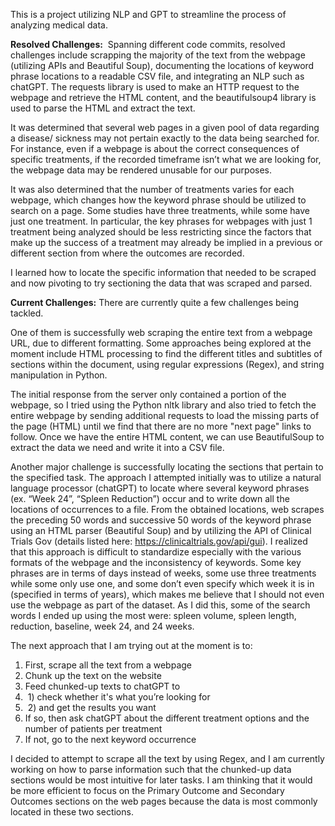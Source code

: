 This is a project utilizing NLP and GPT to streamline the process of analyzing medical data.

**Resolved Challenges:** 
Spanning different code commits, resolved challenges include scrapping the majority of the text from the webpage (utilizing APIs and Beautiful Soup), documenting the locations of keyword phrase locations to a readable CSV file, and integrating an NLP such as chatGPT. The requests library is used to make an HTTP request to the webpage and retrieve the HTML content, and the beautifulsoup4 library is used to parse the HTML and extract the text. 

It was determined that several web pages in a given pool of data regarding a disease/ sickness may not pertain exactly to the data being searched for. For instance, even if a webpage is about the correct consequences of specific treatments, if the recorded timeframe isn’t what we are looking for, the webpage data may be rendered unusable for our purposes.

It was also determined that the number of treatments varies for each webpage, which changes how the keyword phrase should be utilized to search on a page. Some studies have three treatments, while some have just one treatment. In particular, the key phrases for webpages with just 1 treatment being analyzed should be less restricting since the factors that make up the success of a treatment may already be implied in a previous or different section from where the outcomes are recorded.

I learned how to locate the specific information that needed to be scraped and now pivoting to try sectioning the data that was scraped and parsed.

**Current Challenges:** There are currently quite a few challenges being tackled.

One of them is successfully web scraping the entire text from a webpage URL, due to different formatting. Some approaches being explored at the moment include HTML processing to find the different titles and subtitles of sections within the document, using regular expressions (Regex), and string manipulation in Python. 

The initial response from the server only contained a portion of the webpage, so I tried using the Python nltk library and also tried to fetch the entire webpage by sending additional requests to load the missing parts of the page (HTML) until we find that there are no more "next page" links to follow. Once we have the entire HTML content, we can use BeautifulSoup to extract the data we need and write it into a CSV file.

Another major challenge is successfully locating the sections that pertain to the specified task. The approach I attempted initially was to utilize a natural language processor (chatGPT) to locate where several keyword phrases (ex. “Week 24”, “Spleen Reduction”) occur and to write down all the locations of occurrences to a file. From the obtained locations, web scrapes the preceding 50 words and successive 50 words of the keyword phrase using an HTML parser (Beautiful Soup) and by utilizing the API of Clinical Trials Gov (details listed here: https://clinicaltrials.gov/api/gui). I realized that this approach is difficult to standardize especially with the various formats of the webpage and the inconsistency of keywords. Some key phrases are in terms of days instead of weeks, some use three treatments while some only use one, and some don’t even specify which week it is in (specified in terms of years), which makes me believe that I should not even use the webpage as part of the dataset. As I did this, some of the search words I ended up using the most were: spleen volume, spleen length, reduction, baseline, week 24, and 24 weeks.

The next approach that I am trying out at the moment is to:
1. First, scrape all the text from a webpage
2. Chunk up the text on the website
3. Feed chunked-up texts to chatGPT to
4.  1) check whether it's what you’re looking for
5.  2) and get the results you want
6. If so, then ask chatGPT about the different treatment options and the number of patients per treatment
7. If not, go to the next keyword occurrence

I decided to attempt to scrape all the text by using Regex, and I am currently working on how to parse information such that the chunked-up data sections would be most intuitive for later tasks. I am thinking that it would be more efficient to focus on the Primary Outcome and Secondary Outcomes sections on the web pages because the data is most commonly located in these two sections.
